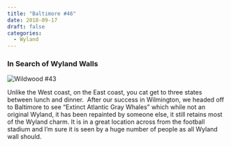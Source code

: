 ```yaml
---
title: "Baltimore #46"
date: 2018-09-17
draft: false
categories:
  - Wyland
---
```

### In Search of Wyland Walls

![Wildwood #43](../images/46-baltimore.webp)

Unlike the West coast, on the East coast, you cat get to three states between lunch and dinner.  After our success in Wilmington, we headed off to Baltimore to see “Extinct Atlantic Gray Whales” which while not an original Wyland, it has been repainted by someone else, it still retains most of the Wyland charm. It is in a great location across from the football stadium and I’m sure it is seen by a huge number of people as all Wyland wall should.